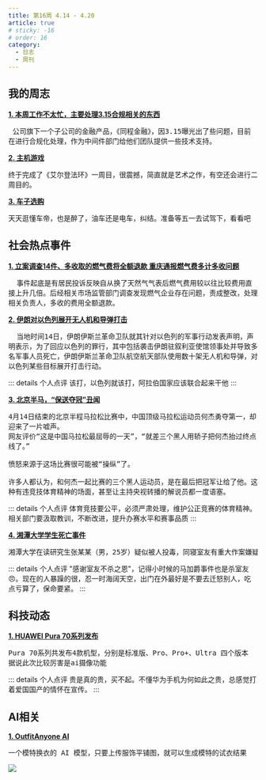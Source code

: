 ```yaml
---
title: 第16周 4.14 - 4.20
article: true
# sticky: -16
# order: 16
category:
  - 日志
  - 周刊
---
```


<!-- more -->
## **我的周志**

**[1. 本周工作不太忙，主要处理3.15合规相关的东西]()**<br/>
<pre style="white-space:pre-wrap"> 公司旗下一个子公司的金融产品，《同程金融》，因3.15曝光出了些问题，目前在进行合规化处理，作为中间件部门给他们团队提供一些技术支持。</pre>

**[2. 主机游戏]()**<br/>
<pre style="white-space:pre-wrap">终于完成了《艾尔登法环》一周目，很震撼，简直就是艺术之作，有空还会进行二周目的。</pre>

**[3. 车子选购]()**<br/>
<pre style="white-space:pre-wrap">天天逛懂车帝，也是醉了，油车还是电车，纠结。准备等五一去试驾下，看看吧</pre>



## **社会热点事件**
**[1. 立案调查14件、多收取的燃气费将全额退款 重庆通报燃气费多计多收问题](https://news.sina.com.cn/o/2024-04-19/doc-inaskvxh6954870.shtml)**<br/>
<pre style="white-space:pre-wrap">  事件起底是有居民投诉反映自从换了天然气气表后燃气费用较以往比较费用直接上升几倍。后经相关市场监管部门调查发现燃气企业存在问题，责成整改，处理相关负责人，多收的费用全额退款。</pre>

**[2. 伊朗对以色列展开无人机和导弹打击](https://baijiahao.baidu.com/s?id=1796267025333735655&wfr=spider&for=pc)**<br/>
<pre style="white-space:pre-wrap">  当地时间14日，伊朗伊斯兰革命卫队就其针对以色列的军事行动发表声明，声明表示，为了回应以色列的罪行，其中包括袭击伊朗驻叙利亚使馆领事处并导致多名军事人员死亡，伊朗伊斯兰革命卫队航空航天部队使用数十架无人机和导弹，对以色列某些目标展开打击行动。</pre>

::: details 个人点评
该打，以色列就该打，阿拉伯国家应该联合起来干他
:::

**[3. 北京半马，“保送夺冠”丑闻](https://baijiahao.baidu.com/s?id=1796267025333735655&wfr=spider&for=pc)**<br/>

<pre style="white-space:pre-wrap">
4月14日结束的北京半程马拉松比赛中，中国顶级马拉松运动员何杰勇夺第一，却迎来了一片嘘声。
网友评价“这是中国马拉松最屈辱的一天”，“就差三个黑人用轿子把何杰抬过终点线了。”

愤怒来源于这场比赛很可能被“操纵”了。

许多人都认为，和何杰一起比赛的三个黑人运动员，是在最后把冠军让给了他。这种有违竞技体育精神的场面，甚至让主持央视转播的解说员都一度语塞。
</pre>

::: details 个人点评
体育竞技要公平，必须严肃处理，维护公正竞赛的体育精神。相关部门要汲取教训，不断改进，提升办赛水平和赛事品质
:::

**[4. 湘潭大学学生死亡事件](https://www.thepaper.cn/newsDetail_forward_27089807)**<br/>
<pre>湘潭大学在读研究生张某某（男，25岁）疑似被人投毒，同寝室友有重大作案嫌疑，已被刑拘</pre>

::: details 个人点评
"感谢室友不杀之恩"，记得小时候的马加爵事件也是杀室友  :angry:。现在的人暴躁的很，忍一时海阔天空，出门在外最好是不要去迁怒别人，吃点亏算了，保命要紧。
:::

## **科技动态**

**[1. HUAWEI Pura 70系列发布](https://k.sina.com.cn/article_1823348853_6cae187502001ejd8.html)**<br/>
<pre style="white-space:pre-wrap">
Pura 70系列共发布4款机型，分别是标准版、Pro、Pro+、Ultra 四个版本
据说此次比较厉害是ai摄像功能
</pre>

::: details 个人点评
贵是真的贵，买不起。不懂华为手机为何如此之贵，总感觉打着爱国国产的情怀在宣传。
:::

## **AI相关**
**[1. OutfitAnyone AI](https://github.com/ihmily/outfit-anyone)**<br/>
<pre style="white-space:pre-wrap">
一个模特换衣的 AI 模型，只要上传服饰平铺图，就可以生成模特的试衣结果
</pre>
<img src="http://picture.tankswift.top/blog/blog-weekly-qutfitAnyone.jpg"/>